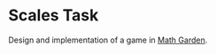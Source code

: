Scales Task
===========

Design and implementation of a game in [Math Garden](http://www.rekentuin.nl).
